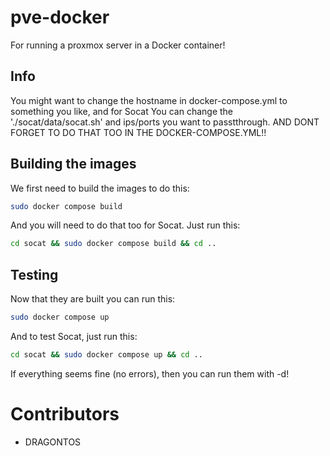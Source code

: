 # pve-docker
For running a proxmox server in a Docker container!

## Info
You might want to change the hostname in docker-compose.yml to something you like, and for Socat
You can change the './socat/data/socat.sh' and ips/ports you want to passtthrough. AND DONT FORGET TO DO THAT
TOO IN THE DOCKER-COMPOSE.YML!!

## Building the images
We first need to build the images to do this:
```bash
sudo docker compose build
```
And you will need to do that too for Socat. Just run this:
```bash
cd socat && sudo docker compose build && cd ..
```

## Testing
Now that they are built you can run this:
```bash
sudo docker compose up
```
And to test Socat, just run this:
```bash
cd socat && sudo docker compose up && cd ..
```
If everything seems fine (no errors), then you can run them with -d!

# Contributors
- DRAGONTOS


